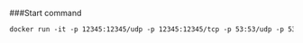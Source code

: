 ###Start command

```dockerfile
docker run -it -p 12345:12345/udp -p 12345:12345/tcp -p 53:53/udp -p 53:53/tcp qinbatista/ddns_server
```

